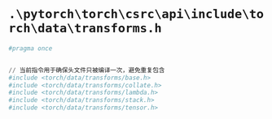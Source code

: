 # `.\pytorch\torch\csrc\api\include\torch\data\transforms.h`

```py
#pragma once


// 当前指令用于确保头文件只被编译一次，避免重复包含
#include <torch/data/transforms/base.h>
#include <torch/data/transforms/collate.h>
#include <torch/data/transforms/lambda.h>
#include <torch/data/transforms/stack.h>
#include <torch/data/transforms/tensor.h>
```